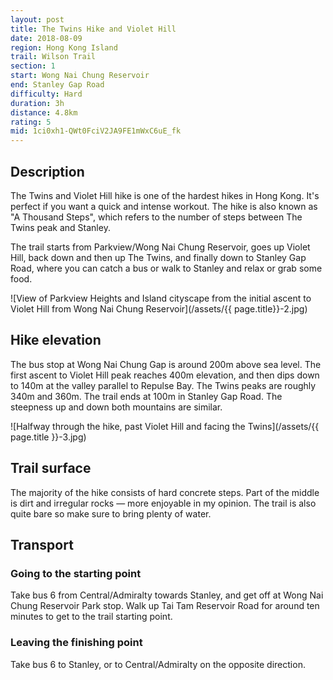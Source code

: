 ```yaml
---
layout: post
title: The Twins Hike and Violet Hill
date: 2018-08-09
region: Hong Kong Island
trail: Wilson Trail
section: 1
start: Wong Nai Chung Reservoir
end: Stanley Gap Road
difficulty: Hard
duration: 3h
distance: 4.8km
rating: 5
mid: 1ci0xh1-QWt0FciV2JA9FE1mWxC6uE_fk
---
```


## Description

The Twins and Violet Hill hike is one of the hardest hikes in Hong Kong. It's perfect if you want a quick and intense workout. The hike is also known as "A Thousand Steps", which refers to the number of steps between The Twins peak and Stanley. 

The trail starts from Parkview/Wong Nai Chung Reservoir, goes up Violet Hill, back down and then up The Twins, and finally down to Stanley Gap Road, where you can catch a bus or walk to Stanley and relax or grab some food.

![View of Parkview Heights and Island cityscape from the initial ascent to Violet Hill from Wong Nai Chung Reservoir](/assets/{{ page.title}}-2.jpg)

## Hike elevation

The bus stop at Wong Nai Chung Gap is around 200m above sea level. The first ascent to Violet Hill peak reaches 400m elevation, and then dips down to 140m at the valley parallel to Repulse Bay. The Twins peaks are roughly 340m and 360m. The trail ends at 100m in Stanley Gap Road. The steepness up and down both mountains are similar.

![Halfway through the hike, past Violet Hill and facing the Twins](/assets/{{ page.title }}-3.jpg)

## Trail surface

The majority of the hike consists of hard concrete steps. Part of the middle is dirt and irregular rocks — more enjoyable in my opinion. The trail is also quite bare so make sure to bring plenty of water.

## Transport

### Going to the starting point

Take bus 6 from Central/Admiralty towards Stanley, and get off at Wong Nai Chung Reservoir Park stop. Walk up Tai Tam Reservoir Road for around ten minutes to get to the trail starting point.

### Leaving the finishing point

Take bus 6 to Stanley, or to Central/Admiralty on the opposite direction.